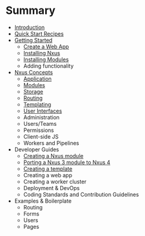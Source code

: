 # Summary

* [Introduction](README.md)
* [Quick Start Recipes](quick_start_recipes.md)
* [Getting Started](gettingstarted_md.md)
   * [Create a Web App](creating_an_app.md)
   * [Installing Nxus](installing_nxus.md)
   * [Installing Modules](installing_modules.md)
   * Adding functionality
* [Nxus Concepts](nxusconcepts_md.md)
   * [Application](application.md)
   * [Modules](modules.md)
   * [Storage](storage.md)
   * [Routing](routingmd.md)
   * [Templating](templating.md)
   * [User Interfaces](user_interfaces.md)
   * Administration
   * Users/Teams
   * Permissions
   * Client-side JS
   * Workers and Pipelines
* Developer Guides
   * [Creating a Nxus module](creating_a_module.md)
   * [Porting a Nxus 3 module to Nxus 4](porting_a_nxus_3_module_to_nxus_4.md)
   * [Creating a template](creating_a_template.md)
   * Creating a web app
   * Creating a worker cluster
   * Deployment & DevOps
   * Coding Standards and Contribution Guidelines
* Examples & Boilerplate
   * Routing
   * Forms
   * Users
   * Pages

